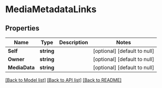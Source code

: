 # MediaMetadataLinks

## Properties
Name | Type | Description | Notes
------------ | ------------- | ------------- | -------------
**Self** | **string** |  | [optional] [default to null]
**Owner** | **string** |  | [optional] [default to null]
**MediaData** | **string** |  | [optional] [default to null]

[[Back to Model list]](../README.md#documentation-for-models) [[Back to API list]](../README.md#documentation-for-api-endpoints) [[Back to README]](../README.md)


